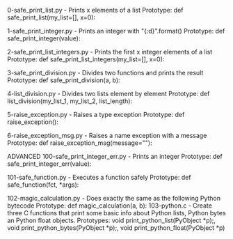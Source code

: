 
0-safe_print_list.py - Prints x elements of a list
Prototype: def safe_print_list(my_list=[], x=0):

1-safe_print_integer.py - Prints an integer with "{:d}".format()
Prototype: def safe_print_integer(value):

2-safe_print_list_integers.py - Prints the first x integer elements of a list
Prototype: def safe_print_list_integers(my_list=[], x=0):

3-safe_print_division.py - Divides two functions and prints the result
Prototype: def safe_print_division(a, b):

4-list_division.py - Divides two lists element by element
Prototype: def list_division(my_list_1, my_list_2, list_length):

5-raise_exception.py - Raises a type exception
Prototype: def raise_exception():

6-raise_exception_msg.py - Raises a name exception with a message
Prototype: def raise_exception_msg(message=""):

ADVANCED
100-safe_print_integer_err.py - Prints an integer
Prototype: def safe_print_integer_err(value):

101-safe_function.py - Executes a function safely
Prototype: def safe_function(fct, *args):

102-magic_calculation.py - Does exactly the same as the following Python bytecode
Prototype: def magic_calculation(a, b):
103-python.c - Create three C functions that print some basic info about Python lists, Python bytes an Python float objects. Prototypes: void print_python_list(PyObject *p);, void print_python_bytes(PyObject *p);, void print_python_float(PyObject *p)
